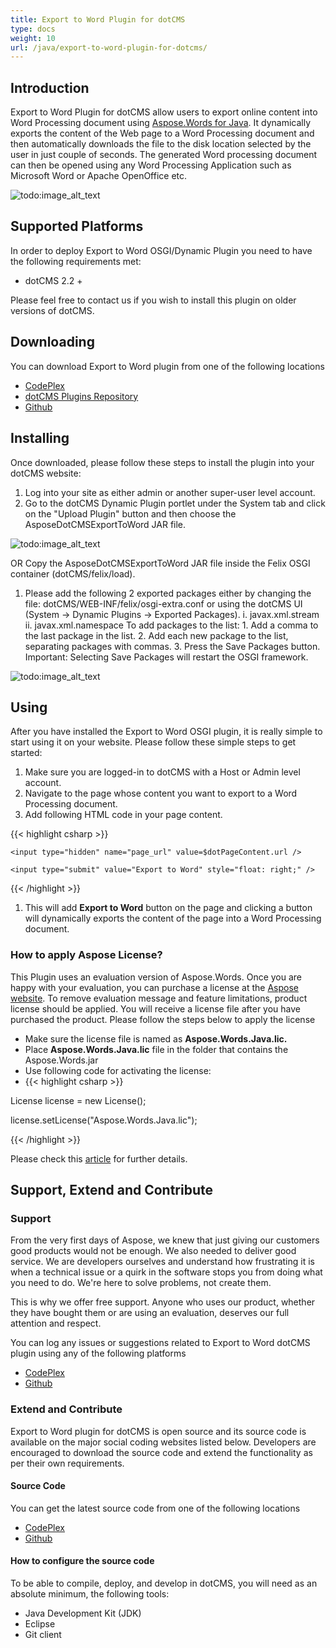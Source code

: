 ```yaml
---
title: Export to Word Plugin for dotCMS
type: docs
weight: 10
url: /java/export-to-word-plugin-for-dotcms/
---
```


## **Introduction**
Export to Word Plugin for dotCMS allow users to export online content into Word Processing document using [Aspose.Words for Java](http://www.aspose.com/java/word-component.aspx). It dynamically exports the content of the Web page to a Word Processing document and then automatically downloads the file to the disk location selected by the user in just couple of seconds. The generated Word processing document can then be opened using any Word Processing Application such as Microsoft Word or Apache OpenOffice etc.

![todo:image_alt_text](http://i.imgur.com/aqlE55d.png)
## **Supported Platforms**
In order to deploy Export to Word OSGI/Dynamic Plugin you need to have the following requirements met:

- dotCMS 2.2 +

Please feel free to contact us if you wish to install this plugin on older versions of dotCMS.
## **Downloading**
You can download Export to Word plugin from one of the following locations

- [CodePlex ](https://asposewordsdotcms.codeplex.com/releases/view/620882)
- [dotCMS Plugins Repository ](http://dotcms.com/plugins/export-to-word)
- [Github](https://github.com/aspose-words/Aspose.Words-for-Java/releases/tag/Aspose-dotCMS-Export-To-Word-v1.0.0)
## **Installing**
Once downloaded, please follow these steps to install the plugin into your dotCMS website:

1. Log into your site as either admin or another super-user level account.
1. Go to the dotCMS Dynamic Plugin portlet under the System tab and click on the "Upload Plugin" button and then choose the AsposeDotCMSExportToWord JAR file. 

![todo:image_alt_text](http://i.imgur.com/7dhmMs3.png)


OR
Copy the AsposeDotCMSExportToWord JAR file inside the Felix OSGI container (dotCMS/felix/load).

1. Please add the following 2 exported packages either by changing the file: dotCMS/WEB-INF/felix/osgi-extra.conf or using the dotCMS UI (System -> Dynamic Plugins -> Exported Packages).
   i. javax.xml.stream
   ii. javax.xml.namespace
   To add packages to the list:
       1. Add a comma to the last package in the list.
   2. Add each new package to the list, separating packages with commas.
   3. Press the Save Packages button.
   Important: Selecting Save Packages will restart the OSGI framework. 

![todo:image_alt_text](http://i.imgur.com/8fOyDLN.png)
## **Using**
After you have installed the Export to Word OSGI plugin, it is really simple to start using it on your website. Please follow these simple steps to get started:

1. Make sure you are logged-in to dotCMS with a Host or Admin level account.
1. Navigate to the page whose content you want to export to a Word Processing document.
1. Add following HTML code in your page content. 

{{< highlight csharp >}}

 <form action="/app/exporttoword" method="POST">

    <input type="hidden" name="page_url" value=$dotPageContent.url />

    <input type="submit" value="Export to Word" style="float: right;" />

</form>

{{< /highlight >}}

1. This will add **Export to Word** button on the page and clicking a button will dynamically exports the content of the page into a Word Processing document.
### **How to apply Aspose License?**
This Plugin uses an evaluation version of Aspose.Words. Once you are happy with your evaluation, you can purchase a license at the [Aspose website](http://www.aspose.com/purchase/default.aspx).
To remove evaluation message and feature limitations, product license should be applied. You will receive a license file after you have purchased the product. Please follow the steps below to apply the license

- Make sure the license file is named as **Aspose.Words.Java.lic.**
- Place **Aspose.Words.Java.lic** file in the folder that contains the Aspose.Words.jar
- Use following code for activating the license:
- {{< highlight csharp >}}

 License license = new License();

license.setLicense("Aspose.Words.Java.lic");

{{< /highlight >}}

Please check this [article](http://www.aspose.com/docs/display/wordsjava/Applying+a+License) for further details.
## **Support, Extend and Contribute**
### **Support**
From the very first days of Aspose, we knew that just giving our customers good products would not be enough. We also needed to deliver good service. We are developers ourselves and understand how frustrating it is when a technical issue or a quirk in the software stops you from doing what you need to do. We're here to solve problems, not create them.

This is why we offer free support. Anyone who uses our product, whether they have bought them or are using an evaluation, deserves our full attention and respect.

You can log any issues or suggestions related to Export to Word dotCMS plugin using any of the following platforms

- [CodePlex ](https://asposewordsdotcms.codeplex.com/workitem/list/basic)
- [Github ](https://github.com/aspose-words/Aspose.Words-for-Java/issues)
### **Extend and Contribute**
Export to Word plugin for dotCMS is open source and its source code is available on the major social coding websites listed below. Developers are encouraged to download the source code and extend the functionality as per their own requirements.
#### **Source Code**
You can get the latest source code from one of the following locations

- [CodePlex ](https://asposewordsdotcms.codeplex.com/SourceControl/latest#Aspose.dotCMS.ExportToWord.servlet/)
- [Github ](https://github.com/aspose-words/Aspose.Words-for-Java/tree/master/Plugins/Aspose.Words%20Java%20for%20dotCMS/AsposeDotCMSExportToWord.servlet)
#### **How to configure the source code**
To be able to compile, deploy, and develop in dotCMS, you will need as an absolute minimum, the following tools:

- Java Development Kit (JDK)
- Eclipse
- Git client
